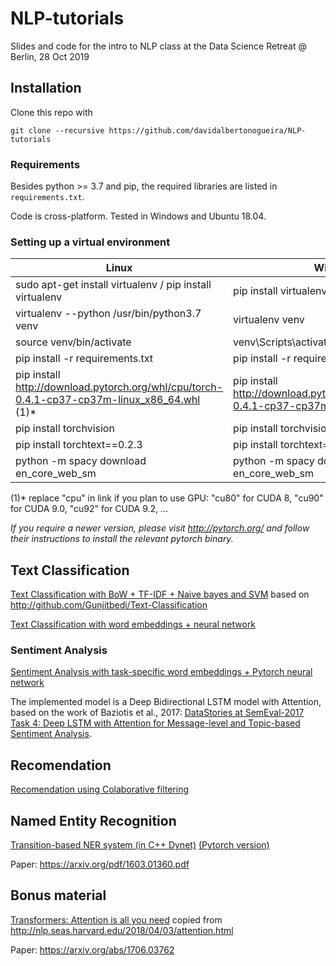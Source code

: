 # NLP-tutorials
Slides and code for the intro to NLP class at the Data Science Retreat  @ Berlin, 28 Oct 2019

## Installation

Clone this repo with 
```
git clone --recursive https://github.com/davidalbertonogueira/NLP-tutorials
```


### Requirements
Besides python >= 3.7 and pip, the required libraries are listed in `requirements.txt`.

Code is cross-platform. Tested in Windows and Ubuntu 18.04.

### Setting up a virtual environment
Linux  | Windows
------------- | -------------
sudo apt-get install virtualenv / pip install virtualenv | pip install virtualenv
virtualenv --python /usr/bin/python3.7 venv	  | virtualenv venv
source venv/bin/activate  | venv\Scripts\activate.bat
pip install -r requirements.txt  | pip install -r requirements.txt 
pip install http://download.pytorch.org/whl/cpu/torch-0.4.1-cp37-cp37m-linux_x86_64.whl (1)* | pip install http://download.pytorch.org/whl/cpu/torch-0.4.1-cp37-cp37m-win_amd64.whl (1)*
pip install torchvision  | pip install torchvision
pip install torchtext==0.2.3  | pip install torchtext==0.2.3 
python -m spacy download en_core_web_sm | python -m spacy download en_core_web_sm

(1)* replace "cpu" in link if you plan to use GPU: "cu80" for CUDA 8, "cu90" for CUDA 9.0, "cu92" for CUDA 9.2, ...

_If you require a newer version,
please visit http://pytorch.org/ and follow their instructions to install the relevant pytorch binary._


## Text Classification 
[Text Classification with BoW + TF-IDF + Naive bayes and SVM](code/TextClassification.ipynb)
based on http://github.com/Gunjitbedi/Text-Classification

[Text Classification with word embeddings + neural network](code/TextClassificationNN.ipynb)

### Sentiment Analysis
[Sentiment Analysis with task-specific word embeddings + Pytorch neural network](https://github.com/davidalbertonogueira/SentimentAnalysis)

The implemented model is a Deep Bidirectional LSTM model with Attention, based on the work of Baziotis et al., 2017: 
[DataStories at SemEval-2017 Task 4: Deep LSTM with Attention for Message-level and Topic-based Sentiment Analysis](http://aclweb.org/anthology/S17-2126).

## Recomendation 
[Recomendation using Colaborative filtering](code/Recomendation.ipynb)

## Named Entity Recognition 
[Transition-based NER system (in C++ Dynet)](https://github.com/davidalbertonogueira/stack-lstm-ner-dynet)
[(Pytorch version)](https://github.com/davidalbertonogueira/stack-lstm-ner-pytorch)

Paper: https://arxiv.org/pdf/1603.01360.pdf

## Bonus material
[Transformers: Attention is all you need](https://github.com/davidalbertonogueira/annotated-transformer/blob/master/The%20Annotated%20Transformer.ipynb)
copied from http://nlp.seas.harvard.edu/2018/04/03/attention.html 

Paper: https://arxiv.org/abs/1706.03762

